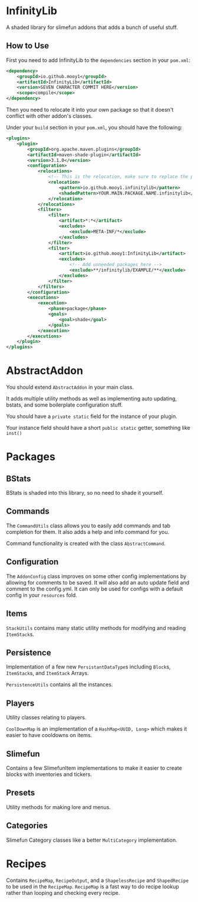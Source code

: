 # InfinityLib
A shaded library for slimefun addons that adds a bunch of useful stuff.

## How to Use
First you need to add InfinityLib to the `dependencies` section in your `pom.xml`:

```xml 
<dependency>
    <groupId>io.github.mooy1</groupId>
    <artifactId>InfinityLib</artifactId>
    <version>SEVEN CHARACTER COMMIT HERE</version>
    <scope>compile</scope>
</dependency>
```

Then you need to relocate it into your own package so that it doesn't conflict with other addon's classes.

Under your `build` section in your `pom.xml`, you should have the following:

```xml
<plugins>
    <plugin>
        <groupId>org.apache.maven.plugins</groupId>
        <artifactId>maven-shade-plugin</artifactId>
        <version>3.1.0</version>
        <configuration>
            <relocations>
                <!-- This is the relocation, make sure to replace the package name -->
                <relocation>
                    <pattern>io.github.mooy1.infinitylib</pattern>
                    <shadedPattern>YOUR.MAIN.PACKAGE.NAME.infinitylib</shadedPattern>
                </relocation>
            </relocations>
            <filters>
                <filter>
                    <artifact>*:*</artifact>
                    <excludes>
                        <exclude>META-INF/*</exclude>
                    </excludes>
                </filter>
                <filter>
                    <artifact>io.github.mooy1:InfinityLib</artifact>
                    <excludes>
                        <!-- Add unneeded packages here -->
                        <exclude>**/infinitylib/EXAMPLE/**</exclude>
                    </excludes>
                </filter>
            </filters>
        </configuration>
        <executions>
            <execution>
                <phase>package</phase>
                <goals>
                    <goal>shade</goal>
                </goals>
            </execution>
        </executions>
    </plugin>
</plugins>
```

# AbstractAddon
You should extend `AbstractAddon` in your main class.

It adds multiple utility methods as well as implementing auto updating, bstats, and some boilerplate configuration stuff.

You should have a `private static` field for the instance of your plugin.

Your instance field should have a short `public static` getter, something like `inst()`

# Packages

## BStats
BStats is shaded into this library, so no need to shade it yourself.

## Commands
The `CommandUtils` class allows you to easily add commands and tab completion for them.
It also adds a help and info command for you.

Command functionality is created with the class `AbstractCommand`.

## Configuration
The `AddonConfig` class improves on some other config implementations by allowing for comments to be saved.
It will also add an auto update field and comment to the config.yml. 
It can only be used for configs with a default config in your `resources` fold.

## Items
`StackUtils` contains many static utility methods for modifying and reading `ItemStack`s.

## Persistence
Implementation of a few new `PersistantDataType`s including `Block`s, `ItemStack`s, and `ItemStack` Arrays.

`PersistenceUtils` contains all the instances.

## Players
Utility classes relating to players.

`CoolDownMap` is an implementation of a `HashMap<UUID, Long>` which makes it easier to have cooldowns on items.

## Slimefun
Contains a few SlimefunItem implementations to make it easier to create blocks with inventories and tickers.

## Presets
Utility methods for making lore and menus.

## Categories
Slimefun Category classes like a better `MultiCategory` implementation.

# Recipes
Contains `RecipeMap`, `RecipeOutput`, and a `ShapelessRecipe` and `ShapedRecipe` to be used in the `RecipeMap`.
`RecipeMap` is a fast way to do recipe lookup rather than looping and checking every recipe.
